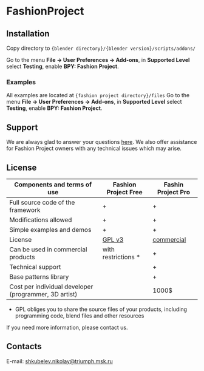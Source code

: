 # FashionProject

## Installation
Copy directory to `{blender directory}/{blender version}/scripts/addons/`
  
Go to the menu __File -> User Preferences -> Add-ons__, in __Supported Level__ select __Testing__, enable __BPY: Fashion Project__.
 
### Examples
All examples are located at `{fashion project directory}/files`
Go to the menu __File -> User Preferences -> Add-ons__, in __Supported Level__ select __Testing__, enable __BPY: Fashion Project__.
 
## Support
We are always glad to answer your questions [here](https://github.com/TriumphLLC/FashionProject/issues). We also offer assistance for Fashion Project owners with any technical issues which may arise.

## License

| Components and terms of use                           | Fashion Project Free | Fashin Project Pro |
|-------------------------------------------------------|----------------------|--------------------|
| Full source code of the framework                     |           +          |          +         |
| Modifications allowed                                 |           +          |          +         |
| Simple examples and demos                             |           +          |          +         |
| License                                               |        [GPL v3](https://github.com/TriumphLLC/FashionProject/blob/master/LICENSE)       |     [commercial](https://github.com/TriumphLLC/FashionProject/blob/master/License%20Agreement/Fashion_Project_Pro_License_en.pdf)     |
| Can be used in commercial products                    |  with restrictions * |          +         |
| Technical support                                     |                      |          +         |
| Base patterns library                                 |                      |          +         |
| Cost per individual developer (programmer, 3D artist) |                      |        1000$       |

* GPL obliges you to share the source files of your products, including programming code, blend files and other resources

If you need more information, please contact us.

## Contacts
E-mail: shkubelev.nikolay@triumph.msk.ru
